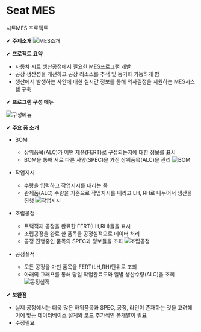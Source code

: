 # Seat MES
시트MES 프로젝트

✔ **주제소개**
![MES소개](https://user-images.githubusercontent.com/91646481/142464015-a07f1a68-8bdd-4cc7-bebf-512e1b23a9dd.png)


✔ **프로젝트 요약**

- 자동차 시트 생산공정에서 필요한 MES프로그램 개발
- 공장 생산성을 개선하고 공장 리소스를 추적 및 동기화 가능하게 함
- 생산에서 발생하는 사안에 대한 실시간 정보를 통해 의사결정을 지원하는 MES시스템 구축


✔ **프로그램 구성 메뉴**

![구성메뉴](https://user-images.githubusercontent.com/91646481/142464839-f77a1db2-f3af-4b25-bf55-9de671dd1ea5.png)


✔ **주요 폼 소개**

- BOM
    - 상위품목(ALC)가 어떤 제품(FERT)로 구성되는지에 대한 정보를 표시
    - BOM을 통해 서로 다른 사양(SPEC)을 가진 상위품목(ALC)을 관리
![BOM](https://user-images.githubusercontent.com/91646481/142465280-ab5761ab-3fc8-4a26-a898-48b96e9bcfec.png)

- 작업지시
    - 수량을 입력하고 작업지시를 내리는 폼
    - 완제품(ALC) 수량을 기준으로 작업지시를 내리고 LH, RH로 나누어서 생산을 진행
![작업지시](https://user-images.githubusercontent.com/91646481/142465286-1e35e5c2-fcf3-4eda-a944-8ea11d7996e0.png)

- 조립공정
    - 트랙적재 공정을 완료한 FERT(LH,RH)들을 표시
    - 조립공정을 완료 한 품목을 공정실적으로 데이터 처리
    - 공정 진행중인 품목의 SPEC과 정보들을 조회
![조립공정](https://user-images.githubusercontent.com/91646481/142465481-daada132-8f4c-4d20-9610-e4e187144375.png)

- 공정실적
    - 모든 공정을 마친 품목을 FERT(LH,RH)단위로 조회
    - 아래의 그래프를 통해 당일 작업완료도와 일별 생산수량(ALC)을 조회
![공정실적](https://user-images.githubusercontent.com/91646481/142465273-6939ec87-c00a-4c55-973a-ddc1f99226ec.png)


✔ **보완점**

- 실제 공정에서는 더욱 많은 하위품목과 SPEC, 공정, 라인이 존재하는 것을 고려해 이에 맞는 데이터베이스 설계와 코드 추가적인 폼개발이 필요
- 수정필요
